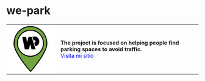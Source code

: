 # we-park

<table style="border: 0; border-collapse: collapse;">
  <tr>
    <td style="border: 0; padding: 0;">
      <img src="website/img/favoricon.svg" alt="Logo" width="200" style="border-radius: 10px; border: 0;">
    </td>
    <td style="border: 0; padding-left: 15px;">
      <strong>The project is focused on helping people find parking spaces to avoid traffic.</strong><br>
      <a href="https://we-park.es/" style="color: blue; text-decoration: none;">Visita mi sitio</a>
    </td>
  </tr>
</table>


